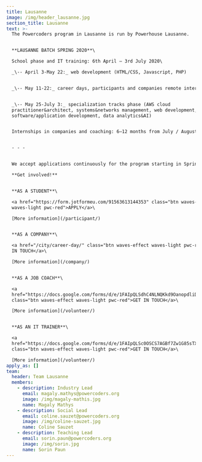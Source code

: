 ```yaml
---
title: Lausanne
image: /img/header_lausanne.jpg
section_title: Lausanne
text: >-
  The Powercoders program in Lausanne is run by Powerhouse Lausanne.


  **LAUSANNE BATCH SPRING 2020**\

  School phase and IT training: 6th April – 3rd July 2020\

  _\-- April 3-May 22:_ web development (HTML/CSS, Javascript, PHP)


  _\-- May 11-22:_ career days, participants and companies remote interviews


  _\-- May 25-July 3:_ specialization tracks phase (AWS cloud
  practitioner&architect, systems&networks management, web development,
  software/application development, data analytics&AI)


  Internships in companies and coaching: 6–12 months from July / August 2020.


  - - -


  We accept applications continuously for the program starting in Spring 2020\

  **Get involved!**


  **AS A STUDENT**\

  <a href="https://form.jotformeu.com/91563613144353" class="btn waves-effect
  waves-light pwc-red">APPLY</a>\

  [More information](/participant/)


  **AS A COMPANY**\

  <a href="/city/career-day/" class="btn waves-effect waves-light pwc-red">GET
  IN TOUCH</a>\

  [More information](/company/)


  **AS A JOB COACH**\

  <a
  href="https://docs.google.com/forms/d/e/1FAIpQLSdhC4NLNQKkd9OanopdliDsFWnPKAi2YG9aqYmPpfB4iTS-_A/viewform"
  class="btn waves-effect waves-light pwc-red">GET IN TOUCH</a>\

  [More information](/volunteer/)


  **AS AN IT TRAINER**\

  <a
  href="https://docs.google.com/forms/d/e/1FAIpQLSc0OSCS7AGBf7Zw1G85sTXdSHFN-JgJuDDODxTOikoIWBft2A/viewform"
  class="btn waves-effect waves-light pwc-red">GET IN TOUCH</a>\

  [More information](/volunteer/)
apply_as: []
team:
  header: Team Lausanne
  members:
    - description: Industry Lead
      email: magaly.mathys@powercoders.org
      image: /img/magaly-mathis.jpg
      name: Magaly Mathys
    - description: Social Lead
      email: coline.sauzet@powercoders.org
      image: /img/coline-sauzet.jpg
      name: Coline Sauzet
    - description: Teaching Lead
      email: sorin.paun@powercoders.org
      image: /img/sorin.jpg
      name: Sorin Paun
---
```


